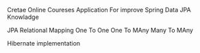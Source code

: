 Cretae Online Coureses Application For improve Spring Data JPA Knowladge 

JPA Relational Mapping
  One To One
  One To MAny
  Many To MAny

Hibernate implementation 
